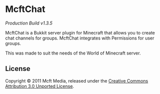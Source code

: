 # McftChat
_Production Build v1.3.5_

McftChat is a Bukkit server plugin for Minecraft that allows you to create chat channels for groups. McftChat integrates with Permissions for user groups.

This was made to suit the needs of the World of Minecraft server.

## License

Copyright &copy; 2011 Mcft Media, released under the [Creative Commons Attribution 3.0 Unported License](http://creativecommons.org/licenses/by/3.0/).
